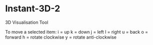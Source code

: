# Instant-3D-2
3D Visualisation Tool

To move a selected item:
i = up
k = down
j = left
l = right
u = back
o = forward
h = rotate clockwise
y = rotate anti-clockwise
